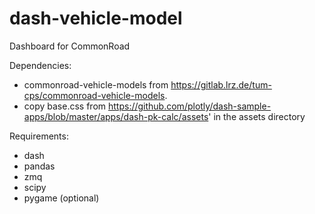 # dash-vehicle-model
Dashboard for CommonRoad

Dependencies:
* commonroad-vehicle-models from https://gitlab.lrz.de/tum-cps/commonroad-vehicle-models.
* copy base.css from https://github.com/plotly/dash-sample-apps/blob/master/apps/dash-pk-calc/assets' in the assets directory

Requirements:
* dash
* pandas
* zmq
* scipy
* pygame (optional)
